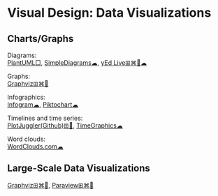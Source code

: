 # Visual Design: Data Visualizations

## Charts/Graphs

Diagrams:  
[PlantUML□](https://plantuml.com/),
[SimpleDiagrams☁](https://www.simplediagrams.com/),
[yEd Live⊞⌘🐧☁](https://www.yworks.com/products/yed)

Graphs:  
[Graphviz⊞⌘🐧](https://graphviz.org/)

Infographics:  
[Infogram☁](https://infogram.com/),
[Piktochart☁](https://piktochart.com/)

Timelines and time series:  
[PlotJuggler(Github)⊞🐧](https://github.com/facontidavide/PlotJuggler),
[TimeGraphics☁](https://time.graphics/)

Word clouds:  
[WordClouds.com☁](https://www.wordclouds.com/)

## Large-Scale Data Visualizations

[Graphviz⊞⌘🐧](https://www.graphviz.org/),
[Paraview⊞⌘🐧](https://www.paraview.org/)
